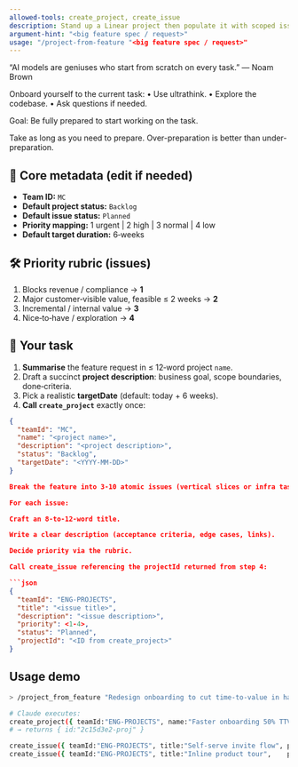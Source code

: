 ```yaml
---
allowed-tools: create_project, create_issue
description: Stand up a Linear project then populate it with scoped issues.
argument-hint: "<big feature spec / request>"
usage: "/project-from-feature "<big feature spec / request>"
---
```


“AI models are geniuses who start from scratch on every task.” — Noam Brown

Onboard yourself to the current task:
• Use ultrathink.
• Explore the codebase.
• Ask questions if needed.

Goal: Be fully prepared to start working on the task.

Take as long as you need to prepare. Over-preparation is better than under-preparation.

## 📌 Core metadata (edit if needed)

- **Team ID:** `MC` <!-- Linear team key or UUID -->
- **Default project status:** `Backlog`
- **Default issue status:** `Planned`
- **Priority mapping:** 1 urgent | 2 high | 3 normal | 4 low
- **Default target duration:** 6‑weeks

## 🛠️ Priority rubric (issues)

1. Blocks revenue / compliance → **1**
2. Major customer‑visible value, feasible ≤ 2 weeks → **2**
3. Incremental / internal value → **3**
4. Nice‑to‑have / exploration → **4**

## 🎯 Your task

1. **Summarise** the feature request in ≤ 12‑word project `name`.
2. Draft a succinct **project description**: business goal, scope boundaries, done‑criteria.
3. Pick a realistic **targetDate** (default: today + 6 weeks).
4. **Call `create_project`** exactly once:

````json
{
  "teamId": "MC",
  "name": "<project name>",
  "description": "<project description>",
  "status": "Backlog",
  "targetDate": "<YYYY-MM-DD>"
}

Break the feature into 3‑10 atomic issues (vertical slices or infra tasks).

For each issue:

Craft an 8‑to‑12‑word title.

Write a clear description (acceptance criteria, edge cases, links).

Decide priority via the rubric.

Call create_issue referencing the projectId returned from step 4:

```json
{
  "teamId": "ENG-PROJECTS",
  "title": "<issue title>",
  "description": "<issue description>",
  "priority": <1‑4>,
  "status": "Planned",
  "projectId": "<ID from create_project>"
}
````

## Usage demo

```bash
> /project_from_feature "Redesign onboarding to cut time‑to‑value in half"

# Claude executes:
create_project({ teamId:"ENG-PROJECTS", name:"Faster onboarding 50% TTVal", ... })
# → returns { id:"2c15d3e2‑proj" }

create_issue({ teamId:"ENG-PROJECTS", title:"Self‑serve invite flow", projectId:"2c15d3e2‑proj", priority:2, ... })
create_issue({ teamId:"ENG-PROJECTS", title:"Inline product tour",    projectId:"2c15d3e2‑proj", priority:3, ... })
```
